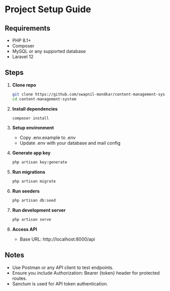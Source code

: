 # Project Setup Guide

## Requirements
- PHP 8.1+
- Composer
- MySQL or any supported database
- Laravel 12

## Steps

1. **Clone repo**
   ```bash
   git clone https://github.com/swapnil-mondkar/content-management-system.git
   cd content-management-system
   ```

2. **Install dependencies**
   ```bash
   composer install
   ```

3. **Setup environment**
    - Copy .env.example to .env
    - Update .env with your database and mail config

4. **Generate app key**
   ```bash
   php artisan key:generate
   ```

5. **Run migrations**
   ```bash
   php artisan migrate
   ```

6. **Run seeders**
   ```bash
   php artisan db:seed
   ```

7. **Run development server**
   ```bash
   php artisan serve
   ```

8. **Access API**
    - Base URL: http://localhost:8000/api

## Notes
- Use Postman or any API client to test endpoints.
- Ensure you include Authorization: Bearer {token} header for protected routes.
- Sanctum is used for API token authentication.
